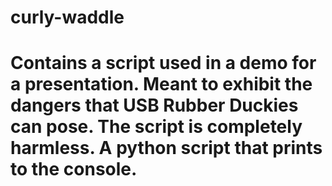 # curly-waddle

# Contains a script used in a demo for a presentation. Meant to exhibit the dangers that USB Rubber Duckies can pose. The script is completely harmless. A python script that prints to the console.
